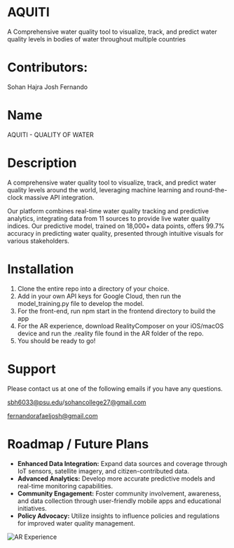 # AQUITI

A Comprehensive water quality tool to visualize, track, and predict water quality levels in bodies of water throughout multiple countries

# Contributors:
Sohan Hajra
Josh Fernando

# Name

AQUITI - QUALITY OF WATER

# Description

A comprehensive water quality tool to visualize, track, and predict water quality levels around the world, leveraging machine learning and round-the-clock massive API integration.

Our platform combines real-time water quality tracking and predictive analytics, integrating data from 11 sources to provide live water quality indices. Our predictive model, trained on 18,000+ data points, offers 99.7% accuracy in predicting water quality, presented through intuitive visuals for various stakeholders.

# Installation

1. Clone the entire repo into a directory of your choice. 
2. Add in your own API keys for Google Cloud, then run the model_training.py file to develop the model.
3. For the front-end, run npm start in the frontend directory to build the app
4. For the AR experience, download RealityComposer on your iOS/macOS device and run the .reality file found in the AR folder of the repo.
5. You should be ready to go!


# Support
Please contact us at one of the following emails if you have any questions.

sbh6033@psu.edu/sohancollege27@gmail.com

fernandorafaeljosh@gmail.com

# Roadmap / Future Plans

- **Enhanced Data Integration:** Expand data sources and coverage through IoT sensors, satellite imagery, and citizen-contributed data.
- **Advanced Analytics:** Develop more accurate predictive models and real-time monitoring capabilities.
- **Community Engagement:** Foster community involvement, awareness, and data collection through user-friendly mobile apps and educational initiatives.
- **Policy Advocacy:** Utilize insights to influence policies and regulations for improved water quality management.

![AR Experience]()
